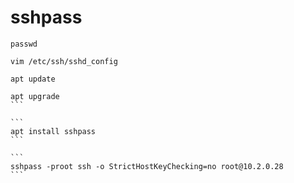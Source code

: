 # sshpass

```
passwd
```

```
vim /etc/ssh/sshd_config
```

```
apt update
```

````
apt upgrade
```

```
apt install sshpass
```

```
sshpass -proot ssh -o StrictHostKeyChecking=no root@10.2.0.28
```